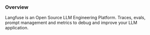 ### Overview

Langfuse is an Open Source LLM Engineering Platform.
Traces, evals, prompt management and metrics to debug and improve your LLM application.
